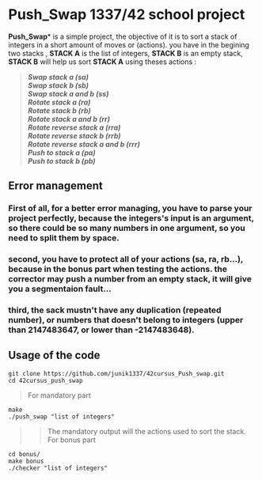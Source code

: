 # Push_Swap 1337/42 school project

**Push_Swap*** is a simple project, the objective of it is to sort a stack of integers in a short amount of moves or (actions).
you have in the begining two stacks , **STACK A** is the list of integers, **STACK B** is an empty stack, **STACK B** will help us sort **STACK A** using theses actions :

> *******Swap stack a (sa)<br>
> Swap stack b (sb)<br>
> Swap stack a and b (ss)<br>
> Rotate stack a (ra)<br>
> Rotate stack b (rb)<br>
> Rotate stack a and b (rr)<br>
> Rotate reverse stack a (rra)<br>
> Rotate reverse stack b (rrb)<br>
> Rotate reverse stack a and b (rrr)<br>
> Push to stack a (pa)<br>
> Push to stack b (pb)<br>*******

## Error management

### First of all, for a better error managing, you have to parse your project perfectly, because the integers's input is an argument, so there could be so many numbers in one argument, so you need to split them by space.
### second, you have to protect all of your actions (sa, ra, rb...), because in the bonus part when testing the actions. the corrector may push a number from an empty stack, it will give you a segmentaion fault...
### third, the sack mustn't have any duplication (repeated number), or numbers that doesn't belong to integers (upper than 2147483647, or lower than -2147483648).

## Usage of the code

```
git clone https://github.com/junik1337/42cursus_Push_swap.git
cd 42cursus_push_swap
```
> For mandatory part
```
make
./push_swap "list of integers"
```
>> The mandatory output will the actions used to sort the stack.
> For bonus part
```
cd bonus/
make bonus
./checker "list of integers"
```
